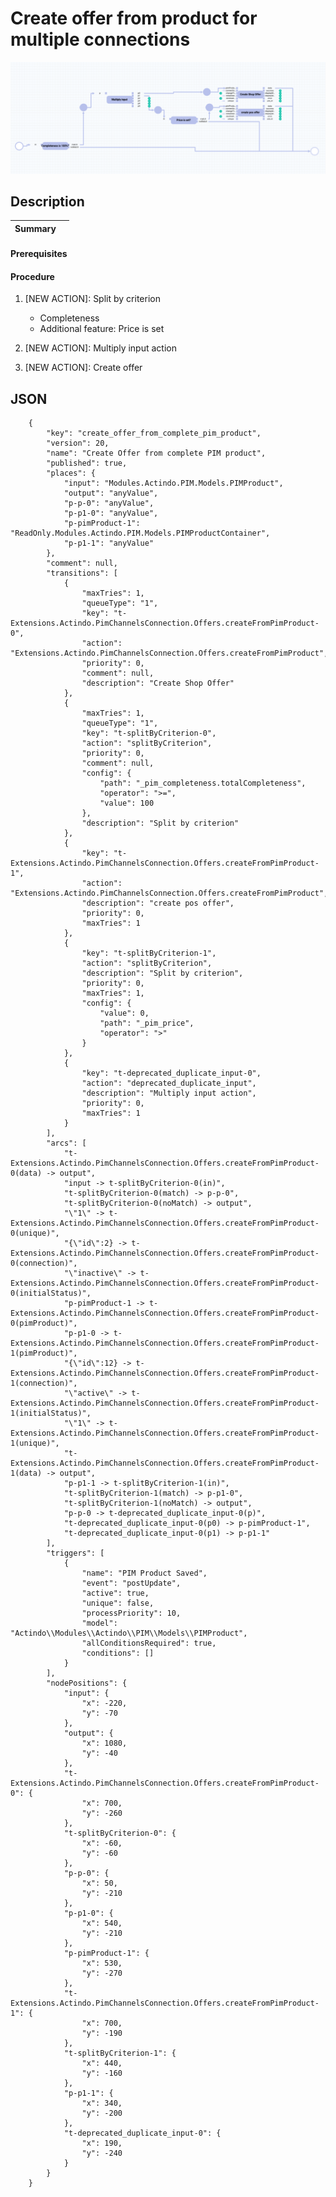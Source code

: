 # Create offer from product for multiple connections

![Advanced offer](../Assets/Screenshots/OfferCookbook/AdvancedOffer.png "[Advanced offer]")

## Description

| **Summary** |       |
| ----------- |------ |


#### Prerequisites



#### Procedure


1. [NEW ACTION]: Split by criterion  
    - Completeness 
    - Additional feature: Price is set 

2. [NEW ACTION]: Multiply input action

3. [NEW ACTION]: Create offer  




## JSON

        {
            "key": "create_offer_from_complete_pim_product",
            "version": 20,
            "name": "Create Offer from complete PIM product",
            "published": true,
            "places": {
                "input": "Modules.Actindo.PIM.Models.PIMProduct",
                "output": "anyValue",
                "p-p-0": "anyValue",
                "p-p1-0": "anyValue",
                "p-pimProduct-1": "ReadOnly.Modules.Actindo.PIM.Models.PIMProductContainer",
                "p-p1-1": "anyValue"
            },
            "comment": null,
            "transitions": [
                {
                    "maxTries": 1,
                    "queueType": "1",
                    "key": "t-Extensions.Actindo.PimChannelsConnection.Offers.createFromPimProduct-0",
                    "action": "Extensions.Actindo.PimChannelsConnection.Offers.createFromPimProduct",
                    "priority": 0,
                    "comment": null,
                    "description": "Create Shop Offer"
                },
                {
                    "maxTries": 1,
                    "queueType": "1",
                    "key": "t-splitByCriterion-0",
                    "action": "splitByCriterion",
                    "priority": 0,
                    "comment": null,
                    "config": {
                        "path": "_pim_completeness.totalCompleteness",
                        "operator": ">=",
                        "value": 100
                    },
                    "description": "Split by criterion"
                },
                {
                    "key": "t-Extensions.Actindo.PimChannelsConnection.Offers.createFromPimProduct-1",
                    "action": "Extensions.Actindo.PimChannelsConnection.Offers.createFromPimProduct",
                    "description": "create pos offer",
                    "priority": 0,
                    "maxTries": 1
                },
                {
                    "key": "t-splitByCriterion-1",
                    "action": "splitByCriterion",
                    "description": "Split by criterion",
                    "priority": 0,
                    "maxTries": 1,
                    "config": {
                        "value": 0,
                        "path": "_pim_price",
                        "operator": ">"
                    }
                },
                {
                    "key": "t-deprecated_duplicate_input-0",
                    "action": "deprecated_duplicate_input",
                    "description": "Multiply input action",
                    "priority": 0,
                    "maxTries": 1
                }
            ],
            "arcs": [
                "t-Extensions.Actindo.PimChannelsConnection.Offers.createFromPimProduct-0(data) -> output",
                "input -> t-splitByCriterion-0(in)",
                "t-splitByCriterion-0(match) -> p-p-0",
                "t-splitByCriterion-0(noMatch) -> output",
                "\"1\" -> t-Extensions.Actindo.PimChannelsConnection.Offers.createFromPimProduct-0(unique)",
                "{\"id\":2} -> t-Extensions.Actindo.PimChannelsConnection.Offers.createFromPimProduct-0(connection)",
                "\"inactive\" -> t-Extensions.Actindo.PimChannelsConnection.Offers.createFromPimProduct-0(initialStatus)",
                "p-pimProduct-1 -> t-Extensions.Actindo.PimChannelsConnection.Offers.createFromPimProduct-0(pimProduct)",
                "p-p1-0 -> t-Extensions.Actindo.PimChannelsConnection.Offers.createFromPimProduct-1(pimProduct)",
                "{\"id\":12} -> t-Extensions.Actindo.PimChannelsConnection.Offers.createFromPimProduct-1(connection)",
                "\"active\" -> t-Extensions.Actindo.PimChannelsConnection.Offers.createFromPimProduct-1(initialStatus)",
                "\"1\" -> t-Extensions.Actindo.PimChannelsConnection.Offers.createFromPimProduct-1(unique)",
                "t-Extensions.Actindo.PimChannelsConnection.Offers.createFromPimProduct-1(data) -> output",
                "p-p1-1 -> t-splitByCriterion-1(in)",
                "t-splitByCriterion-1(match) -> p-p1-0",
                "t-splitByCriterion-1(noMatch) -> output",
                "p-p-0 -> t-deprecated_duplicate_input-0(p)",
                "t-deprecated_duplicate_input-0(p0) -> p-pimProduct-1",
                "t-deprecated_duplicate_input-0(p1) -> p-p1-1"
            ],
            "triggers": [
                {
                    "name": "PIM Product Saved",
                    "event": "postUpdate",
                    "active": true,
                    "unique": false,
                    "processPriority": 10,
                    "model": "Actindo\\Modules\\Actindo\\PIM\\Models\\PIMProduct",
                    "allConditionsRequired": true,
                    "conditions": []
                }
            ],
            "nodePositions": {
                "input": {
                    "x": -220,
                    "y": -70
                },
                "output": {
                    "x": 1080,
                    "y": -40
                },
                "t-Extensions.Actindo.PimChannelsConnection.Offers.createFromPimProduct-0": {
                    "x": 700,
                    "y": -260
                },
                "t-splitByCriterion-0": {
                    "x": -60,
                    "y": -60
                },
                "p-p-0": {
                    "x": 50,
                    "y": -210
                },
                "p-p1-0": {
                    "x": 540,
                    "y": -210
                },
                "p-pimProduct-1": {
                    "x": 530,
                    "y": -270
                },
                "t-Extensions.Actindo.PimChannelsConnection.Offers.createFromPimProduct-1": {
                    "x": 700,
                    "y": -190
                },
                "t-splitByCriterion-1": {
                    "x": 440,
                    "y": -160
                },
                "p-p1-1": {
                    "x": 340,
                    "y": -200
                },
                "t-deprecated_duplicate_input-0": {
                    "x": 190,
                    "y": -240
                }
            }
        }